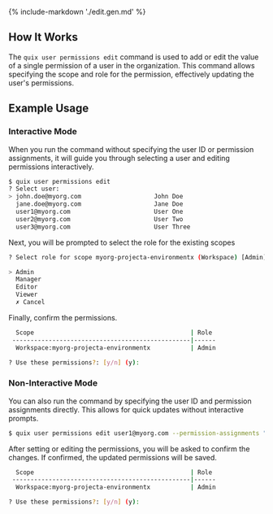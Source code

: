 {% include-markdown './edit.gen.md' %}

## How It Works

The `quix user permissions edit` command is used to add or edit the value of a single permission of a user in the organization. This command allows specifying the scope and role for the permission, effectively updating the user's permissions.

## Example Usage

### Interactive Mode

When you run the command without specifying the user ID or permission assignments, it will guide you through selecting a user and editing permissions interactively.

```bash
$ quix user permissions edit
? Select user:
> john.doe@myorg.com                    John Doe
  jane.doe@myorg.com                    Jane Doe
  user1@myorg.com                       User One
  user2@myorg.com                       User Two
  user3@myorg.com                       User Three
```

Next, you will be prompted to select the role for the existing scopes

```bash
? Select role for scope myorg-projecta-environmentx (Workspace) [Admin]:

> Admin
  Manager
  Editor
  Viewer
  ✗ Cancel
```

Finally, confirm the permissions.

```bash
  Scope                                           | Role
 -------------------------------------------------|------
  Workspace:myorg-projecta-environmentx           | Admin

? Use these permissions?: [y/n] (y):
```

### Non-Interactive Mode

You can also run the command by specifying the user ID and permission assignments directly. This allows for quick updates without interactive prompts.

```bash
$ quix user permissions edit user1@myorg.com --permission-assignments "[{Workspace:myorg-projecta-environmentx, Admin}]"
```

After setting or editing the permissions, you will be asked to confirm the changes. If confirmed, the updated permissions will be saved.

```bash
  Scope                                           | Role
 -------------------------------------------------|------
  Workspace:myorg-projecta-environmentx           | Admin

? Use these permissions?: [y/n] (y):
